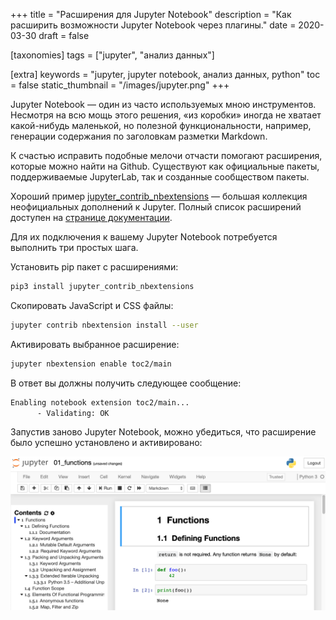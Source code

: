 +++
title = "Расширения для Jupyter Notebook"
description = "Как расширить возможности Jupyter Notebook через плагины."
date = 2020-03-30
draft = false

[taxonomies]
tags = ["jupyter", "анализ данных"]

[extra]
keywords = "jupyter, jupyter notebook, анализ данных, python"
toc = false
static_thumbnail = "/images/jupyter.png"
+++

Jupyter Notebook — один из часто используемых мною инструментов. Несмотря на всю мощь этого
решения, «из коробки» иногда не хватает какой-нибудь маленькой, но полезной функциональности,
например, генерации содержания по заголовкам разметки Markdown.

К счастью исправить подобные мелочи отчасти помогают расширения, которые можно найти на Github.
Существуют как официальные пакеты, поддерживаемые JupyterLab, так и созданные сообществом пакеты.

Хороший пример
[jupyter_contrib_nbextensions](https://github.com/ipython-contrib/jupyter_contrib_nbextensions) —
большая коллекция неофициальных дополнений к Jupyter. Полный список расширений доступен на
[странице документации](https://jupyter-contrib-nbextensions.readthedocs.io/en/latest/nbextensions.html).

Для их подключения к вашему Jupyter Notebook потребуется выполнить три простых шага.

Установить pip пакет с расширениями:

```bash
pip3 install jupyter_contrib_nbextensions
```

Скопировать JavaScript и CSS файлы:

```bash
jupyter contrib nbextension install --user
```

Активировать выбранное расширение:

```bash
jupyter nbextension enable toc2/main
```

В ответ вы должны получить следующее сообщение:

```bash
Enabling notebook extension toc2/main...
      - Validating: OK
```

Запустив заново Jupyter Notebook, можно убедиться, что расширение было успешно установлено и активировано:

![Сайдбар с оглавлением](/images/jupyter.png)
